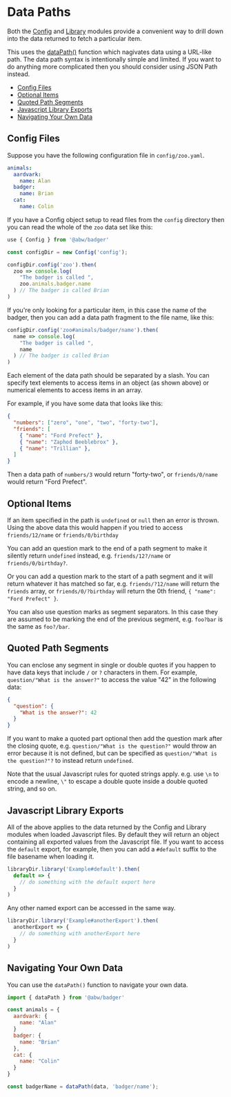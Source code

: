 # Data Paths

Both the [Config](class/src/Badger/Config.js~Config) and
[Library](class/src/Badger/Library.js~Library) modules provide a convenient
way to drill down into the data returned to fetch a particular item.

This uses the [dataPath()](function#static-function-dataPath) function which
nagivates data using a URL-like path. The data path syntax is intentionally
simple and limited. If you want to do anything more complicated then you
should consider using JSON Path instead.

- [Config Files](#config-files)
- [Optional Items](#optional-items)
- [Quoted Path Segments](#quoted-path-segments)
- [Javascript Library Exports](#javascript-library-exports)
- [Navigating Your Own Data](#navigating-your-own-data)

## Config Files

Suppose you have the following configuration file in `config/zoo.yaml`.

```yaml
animals:
  aardvark:
    name: Alan
  badger:
    name: Brian
  cat:
    name: Colin
```

If you have a Config object setup to read files from the `config` directory
then you can read the whole of the `zoo` data set like this:

```js
use { Config } from '@abw/badger'

const configDir = new Config('config');

configDir.config('zoo').then(
  zoo => console.log(
    "The badger is called ",
    zoo.animals.badger.name
  ) // The badger is called Brian
)
```

If you're only looking for a particular item, in this case the name of the
badger, then you can add a data path fragment to the file name, like this:

```js
configDir.config('zoo#animals/badger/name').then(
  name => console.log(
    "The badger is called ",
    name
  ) // The badger is called Brian
)
```

Each element of the data path should be separated by a slash. You can specify
text elements to access items in an object (as shown above) or numerical
elements to access items in an array.

For example, if you have some data that looks like this:

```json
{
  "numbers": ["zero", "one", "two", "forty-two"],
  "friends": [
    { "name": "Ford Prefect" },
    { "name": "Zaphod Beeblebrox" },
    { "name": "Trillian" },
  ]
}
```

Then a data path of `numbers/3` would return "forty-two", or `friends/0/name`
would return "Ford Prefect".

## Optional Items

If an item specified in the path is `undefined` or `null` then an error is
thrown. Using the above data this would happen if you tried to access
`friends/12/name` or `friends/0/birthday`

You can add an question mark to the end of a path segment to make it silently
return `undefined` instead, e.g. `friends/12?/name` or `friends/0/birthday?`.

Or you can add a question mark to the start of a path segment and it will
return whatever it has matched so far, e.g. `friends/?12/name` will return
the `friends` array, or `friends/0/?birthday` will return the 0th friend,
`{ "name": "Ford Prefect" }`.

You can also use question marks as segment separators.  In this case they are
assumed to be marking the end of the previous segment, e.g. `foo?bar` is the
same as `foo?/bar`.

## Quoted Path Segments

You can enclose any segment in single or double quotes if you happen to have
data keys that include `/` or `?` characters in them. For example,
`question/"What is the answer?"` to access the value "42" in the following
data:

```json
{
  "question": {
    "What is the answer?": 42
  }
}
```

If you want to make a quoted part optional then add the question mark after
the closing quote, e.g. `question/"What is the question?"` would throw an
error because it is not defined, but can be specified as `question/"What is
the question?"?` to instead return `undefined`.

Note that the usual Javascript rules for quoted strings apply. e.g. use `\n`
to encode a newline, `\"` to escape a double quote inside a double quoted
string, and so on.

## Javascript Library Exports

All of the above applies to the data returned by the Config and Library
modules when loaded Javascript files. By default they will return an object
containing all exported values from the Javascript file. If you want to
access the `default` export, for example, then you can add a `#default`
suffix to the file basename when loading it.

```js
libraryDir.library('Example#default').then(
  default => {
    // do something with the default export here
  }
)
```

Any other named export can be accessed in the same way.

```js
libraryDir.library('Example#anotherExport').then(
  anotherExport => {
    // do something with anotherExport here
  }
)
```

## Navigating Your Own Data

You can use the `dataPath()` function to navigate your own data.

```js
import { dataPath } from '@abw/badger'

const animals = {
  aardvark: {
    name: "Alan"
  }
  badger: {
    name: "Brian"
  },
  cat: {
    name: "Colin"
  }
}

const badgerName = dataPath(data, 'badger/name');
```